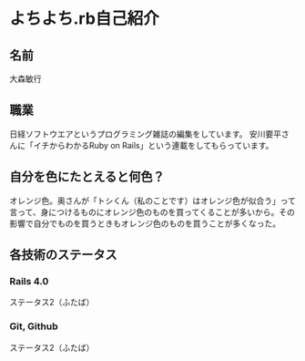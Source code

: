 # よちよち.rb自己紹介

## 名前
大森敏行

## 職業
日経ソフトウエアというプログラミング雑誌の編集をしています。
安川要平さんに「イチからわかるRuby on Rails」という連載をしてもらっています。

## 自分を色にたとえると何色？
オレンジ色。奥さんが「トシくん（私のことです）はオレンジ色が似合う」って言って、身につけるものにオレンジ色のものを買ってくることが多いから。その影響で自分でものを買うときもオレンジ色のものを買うことが多くなった。

## 各技術のステータス
### Rails 4.0
ステータス2（ふたば）
### Git, Github
ステータス2（ふたば）